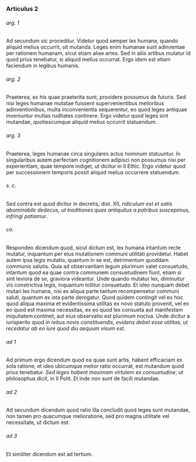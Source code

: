 ### Articulus 2

###### arg. 1
Ad secundum sic proceditur. Videtur quod semper lex humana, quando aliquid melius occurrit, sit mutanda. Leges enim humanae sunt adinventae per rationem humanam, sicut etiam aliae artes. Sed in aliis artibus mutatur id quod prius tenebatur, si aliquid melius occurrat. Ergo idem est etiam faciendum in legibus humanis.

###### arg. 2
Praeterea, ex his quae praeterita sunt, providere possumus de futuris. Sed nisi leges humanae mutatae fuissent supervenientibus melioribus adinventionibus, multa inconvenientia sequerentur, eo quod leges antiquae inveniuntur multas ruditates continere. Ergo videtur quod leges sint mutandae, quotiescumque aliquid melius occurrit statuendum.

###### arg. 3
Praeterea, leges humanae circa singulares actus hominum statuuntur. In singularibus autem perfectam cognitionem adipisci non possumus nisi per experientiam, quae tempore indiget, ut dicitur in II Ethic. Ergo videtur quod per successionem temporis possit aliquid melius occurrere statuendum.

###### s. c.
Sed contra est quod dicitur in decretis, dist. XII, *ridiculum est et satis abominabile dedecus, ut traditiones quas antiquitus a patribus suscepimus, infringi patiamur*.

###### co.
Respondeo dicendum quod, sicut dictum est, lex humana intantum recte mutatur, inquantum per eius mutationem communi utilitati providetur. Habet autem ipsa legis mutatio, quantum in se est, detrimentum quoddam communis salutis. Quia ad observantiam legum plurimum valet consuetudo, intantum quod ea quae contra communem consuetudinem fiunt, etiam si sint leviora de se, graviora videantur. Unde quando mutatur lex, diminuitur vis constrictiva legis, inquantum tollitur consuetudo. Et ideo nunquam debet mutari lex humana, nisi ex aliqua parte tantum recompensetur communi saluti, quantum ex ista parte derogatur. Quod quidem contingit vel ex hoc quod aliqua maxima et evidentissima utilitas ex novo statuto provenit, vel ex eo quod est maxima necessitas, ex eo quod lex consueta aut manifestam iniquitatem continet, aut eius observatio est plurimum nociva. Unde dicitur a iurisperito quod *in rebus novis constituendis, evidens debet esse utilitas, ut recedatur ab eo iure quod diu aequum visum est*.

###### ad 1
Ad primum ergo dicendum quod ea quae sunt artis, habent efficaciam ex sola ratione, et ideo ubicumque melior ratio occurrat, est mutandum quod prius tenebatur. *Sed leges habent maximam virtutem ex consuetudine*, ut philosophus dicit, in II Polit. Et inde non sunt de facili mutandae.

###### ad 2
Ad secundum dicendum quod ratio illa concludit quod leges sunt mutandae, non tamen pro quacumque melioratione, sed pro magna utilitate vel necessitate, ut dictum est.

###### ad 3
Et similiter dicendum est ad tertium.

